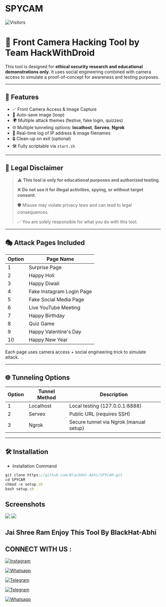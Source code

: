 # SPYCAM
![Visitors](https://api.visitorbadge.io/api/visitors?path=BlackHat-Ahhi/SPYCAM&label=Total%20Visitors&countColor=%500a1d66)

# 🎯 Front Camera Hacking Tool by Team HackWithDroid

This tool is designed for **ethical security research and educational demonstrations only**. It uses social engineering combined with camera access to simulate a proof-of-concept for awareness and testing purposes.

---

## 🚀 Features

- ✅ Front Camera Access & Image Capture
- 📸 Auto-save image (loop)
- 🌍 Multiple attack themes (festive, fake login, quizzes)
- 🌐 Multiple tunneling options: **localhost**, **Serveo**, **Ngrok**
- 📝 Real-time log of IP address & image filenames
- 🔒 Clean-up on exit (optional)
- 🛠️ Fully scriptable via `start.sh`

---

## 🧠 Legal Disclaimer

> ⚠️ **This tool is only for educational purposes and authorized testing**.
>  
> ❌ **Do not use it for illegal activities, spying, or without target consent**.
>  
> 🛡️ Misuse may violate privacy laws and can lead to legal consequences.
>  
> ✅ You are solely responsible for what you do with this tool.

---

## 🎭 Attack Pages Included

| Option | Page Name                   |
|--------|-----------------------------|
| 1      | Surprise Page               |
| 2      | Happy Holi                  |
| 3      | Happy Diwali                |
| 4      | Fake Instagram Login Page   |
| 5      | Fake Social Media Page      |
| 6      | Live YouTube Meeting        |
| 7      | Happy Birthday              |
| 8      | Quiz Game                   |
| 9      | Happy Valentine's Day       |
| 10     | Happy New Year              |

Each page uses camera access + social engineering trick to simulate attack.

---

## 🌐 Tunneling Options

| Option | Tunnel Method | Description                              |
|--------|---------------|------------------------------------------|
| 1      | Localhost     | Local testing (127.0.0.1:8888)           |
| 2      | Serveo        | Public URL (requires SSH)                |
| 3      | Ngrok         | Secure tunnel via Ngrok (manual setup)   |

---

## 🛠 Installation

- Installation Command 

```javascript
git clone https://github.com/BlackHat-Abhi/SPYCAM.git
cd SPYCAM
chmod +x setup.sh
bash setup.sh
```

## Screenshots

<img src="https://i.ibb.co/XTM543L/Screenshot-2025-06-12-21-32-27-21-84d3000e3f4017145260f7618db1d683.jpg">
<img src="https://i.ibb.co/ZRr0jZqt/Screenshot-2025-06-12-21-34-59-62-84d3000e3f4017145260f7618db1d683.jpg">

 

## Jai Shree Ram Enjoy This Tool By BlackHat-Abhi 

## CONNECT WITH US :


[![Instagram](https://img.shields.io/badge/INSTALGRAM-FOLLOW-red?style=for-the-badge&logo=instagram)](https://instagram.com/blackhat_abhi)


[![Whatsapp](https://img.shields.io/badge/WHATSAPP-CHANNEL-red?style=for-the-badge&logo=whatsapp)](https://bitly.ws/38Tf6)


[![Telegram](https://img.shields.io/badge/TELEGRAM-GROUP-red?style=for-the-badge&logo=telegram)](https://t.me/HackerX_Termux_Help)


[![Telegram](https://img.shields.io/badge/TELEGRAM-CHANNEL-red?style=for-the-badge&logo=telegram)](https://t.me/BlackEagle_Sec)


[![Whatsapp](https://img.shields.io/badge/WHATSAPP-JOINGROUP-red?style=for-the-badge&logo=whatsapp)](https://bit.ly/3LiuRV9)

  



